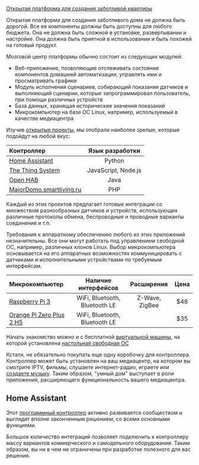 [Открытая платформа для создания заботливой квартиры](http://cutecare.ru)

Открытая платформа для создания заботливого дома не должна быть дорогой. Все ее компоненты должны быть доступны для любого бюджета. 
Она не должна быть сложной в установке, развертывании и настройке. Она должна быть приятной в использовании и быть похожей на готовый продукт.

Мозговой центр платформы обычно состоит из следующих модулей:

- Веб-приложение, позволяющие отслеживать состояние компонентов домашней автоматизации, управлять ими и просматривать графики
- Модуль исполнения сценариев, собирающий показания датчиков и выполняющий сценарии, которые запрограммировал пользователь, при помощи различных устройств
- База данных, хранящая исторические значения показаний
- Микрокомпьютер на базе ОС Linux, например, используемый в качестве медиацентра

Изучив [открытые проекты](https://www.linux.com/news/21-open-source-projects-IoT), мы отобрали наиболее зрелые, которые подойдут на любой вкус:

| Контроллер    | Язык разработки    |
| :----------- | :----------: |
| [Home Assistant](https://home-assistant.io/) | Python |
| [The Thing System](http://thethingsystem.com/)  | JavaScript, Node.js    |
| [Open HAB](http://www.openhab.org/)  | Java    |
| [MajorDomo.smartliving.ru](https://majordomo.smartliving.ru/)  | PHP    |

Каждый из этих проектов предлагает готовые интеграции со множеством разнообразных датчиков и устройств, использующих различные протоколы обмена, беспроводные и проводные варианты соединения и т.п.

Требования к аппаратному обеспечению любого из этих приложений незначительны. Все они могут работать под управлением свободной ОС, например, различных клонов Linux.
Выбор микрокомпьютера основывается на его аппаратных возможностях коммуницировать с датчиками и исполнительными устройствами по требуемым интерфейсам.

| Микрокомпьютер    | Наличие интерфейсов    | Расширения |Цена|
| :----------- | :----------: | :----------: | :----------: |
| [Raspberry Pi 3](https://rover.ebay.com/rover/1/711-53200-19255-0/1?icep_id=114&ipn=icep&toolid=20004&campid=5338218090&mpre=https%3A%2F%2Fwww.ebay.com%2Fitm%2FNew-Raspberry-Pi-3-Model-B-Starter-Kit-With-Black-Case-Cooling-Fan-Heatsinks%2F172597995714%3FssPageName%3DSTRK%253AMEBIDX%253AIT%26_trksid%3Dp2060353.m2749.l2649) | WiFi, Bluetooth, Bluetooth LE | Z-Wave, ZigBee|$48|
| [Orange Pi Zero Plus 2 H5](https://rover.ebay.com/rover/1/711-53200-19255-0/1?icep_id=114&ipn=icep&toolid=20004&campid=5338218090&mpre=https%3A%2F%2Fwww.ebay.com%2Fitm%2F322810577492)  | WiFi, Bluetooth, Bluetooth LE    ||$35|

Начать знакомство можно и с бесплатной [виртуальной машины](https://www.virtualbox.org/), на которой установлена [настольная свободная ОС](https://ubuntustudio.org/)

Кстати, не обязательно покупать еще одну коробочку для контроллера. Контроллер может быть установлен на ваш медиацентр, на котором вы смотрите IPTV, фильмы, слушаете интернет-радио, играете или [создаете музыку](https://geektimes.ru/post/296795/). Таким образом, "умный дом" выступает в роли приложения, расширяющего функциональность вашего медиацентра.

## Home Assistant 

Этот [программный контроллер](https://home-assistant.io/) активно развивается сообществом и выглядит вполне законченным решением, со всеми основными функциями.

Большое количество интеграций позволяет подключить к контроллеру массу вариантов коммерческого и самодельного оборудования. Таким образом, вы ни в чем не ограничены при разработке полезного для вас решения.
